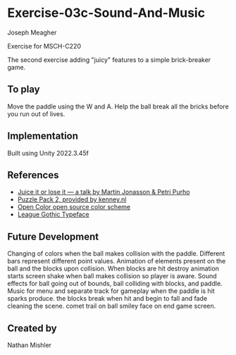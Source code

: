# Exercise-03c-Sound-And-Music

Joseph Meagher

Exercise for MSCH-C220

The second exercise adding "juicy" features to a simple brick-breaker game.

## To play

Move the paddle using the W and A. Help the ball break all the bricks before you run out of lives.


## Implementation

Built using Unity 2022.3.45f

## References
 * [Juice it or lose it — a talk by Martin Jonasson & Petri Purho](https://www.youtube.com/watch?v=Fy0aCDmgnxg)
 * [Puzzle Pack 2, provided by kenney.nl](https://kenney.nl/assets/puzzle-pack-2)
 * [Open Color open source color scheme](https://yeun.github.io/open-color/)
 * [League Gothic Typeface](https://www.theleagueofmoveabletype.com/league-gothic)
 

## Future Development
Changing of colors when the ball makes collision with the paddle. Different bars represent different point values. 
Animation of elements present on the ball and the blocks upon collision.
When blocks are hit destroy animation starts
screen shake when ball makes collision so player is aware.
Sound effects for ball going out of bounds, ball colliding with blocks, and paddle.
Music for menu and separate track for gameplay
when the paddle is hit sparks produce.
the blocks break when hit and begin to fall and fade cleaning the scene.
comet trail on ball
smiley face on end game screen. 


## Created by 

Nathan Mishler